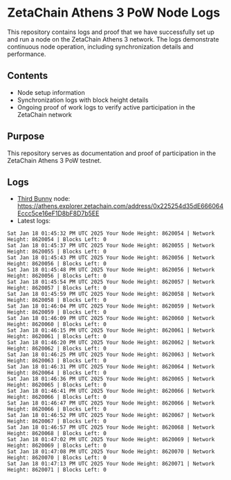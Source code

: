 # ZetaChain Athens 3 PoW Node Logs
This repository contains logs and proof that we have successfully set up and run a node on the ZetaChain Athens 3 network. The logs demonstrate continuous node operation, including synchronization details and performance.

## Contents
- Node setup information
- Synchronization logs with block height details
- Ongoing proof of work logs to verify active participation in the ZetaChain network

## Purpose
This repository serves as documentation and proof of participation in the ZetaChain Athens 3 PoW testnet.

## Logs

- [Third Bunny](https://thirdbunny.xyz/) node: https://athens.explorer.zetachain.com/address/0x225254d35dE666064Eccc5ce16eF1D8bF8D7b5EE
- Latest logs:
```
Sat Jan 18 01:45:32 PM UTC 2025 Your Node Height: 8620054 | Network Height: 8620054 | Blocks Left: 0
Sat Jan 18 01:45:37 PM UTC 2025 Your Node Height: 8620055 | Network Height: 8620055 | Blocks Left: 0
Sat Jan 18 01:45:43 PM UTC 2025 Your Node Height: 8620056 | Network Height: 8620056 | Blocks Left: 0
Sat Jan 18 01:45:48 PM UTC 2025 Your Node Height: 8620056 | Network Height: 8620056 | Blocks Left: 0
Sat Jan 18 01:45:54 PM UTC 2025 Your Node Height: 8620057 | Network Height: 8620057 | Blocks Left: 0
Sat Jan 18 01:45:59 PM UTC 2025 Your Node Height: 8620058 | Network Height: 8620058 | Blocks Left: 0
Sat Jan 18 01:46:04 PM UTC 2025 Your Node Height: 8620059 | Network Height: 8620059 | Blocks Left: 0
Sat Jan 18 01:46:09 PM UTC 2025 Your Node Height: 8620060 | Network Height: 8620060 | Blocks Left: 0
Sat Jan 18 01:46:15 PM UTC 2025 Your Node Height: 8620061 | Network Height: 8620061 | Blocks Left: 0
Sat Jan 18 01:46:20 PM UTC 2025 Your Node Height: 8620062 | Network Height: 8620062 | Blocks Left: 0
Sat Jan 18 01:46:25 PM UTC 2025 Your Node Height: 8620063 | Network Height: 8620063 | Blocks Left: 0
Sat Jan 18 01:46:31 PM UTC 2025 Your Node Height: 8620064 | Network Height: 8620064 | Blocks Left: 0
Sat Jan 18 01:46:36 PM UTC 2025 Your Node Height: 8620065 | Network Height: 8620065 | Blocks Left: 0
Sat Jan 18 01:46:41 PM UTC 2025 Your Node Height: 8620066 | Network Height: 8620066 | Blocks Left: 0
Sat Jan 18 01:46:47 PM UTC 2025 Your Node Height: 8620066 | Network Height: 8620066 | Blocks Left: 0
Sat Jan 18 01:46:52 PM UTC 2025 Your Node Height: 8620067 | Network Height: 8620067 | Blocks Left: 0
Sat Jan 18 01:46:57 PM UTC 2025 Your Node Height: 8620068 | Network Height: 8620068 | Blocks Left: 0
Sat Jan 18 01:47:02 PM UTC 2025 Your Node Height: 8620069 | Network Height: 8620069 | Blocks Left: 0
Sat Jan 18 01:47:08 PM UTC 2025 Your Node Height: 8620070 | Network Height: 8620070 | Blocks Left: 0
Sat Jan 18 01:47:13 PM UTC 2025 Your Node Height: 8620071 | Network Height: 8620071 | Blocks Left: 0
```
